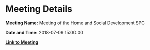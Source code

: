 # Meeting Details

**Meeting Name:** Meeting of the Home and Social Development SPC

**Date and Time:** 2018-07-09 15:00:00

**[Link to Meeting](https://www.limerick.ie/council/whats-on/meeting-home-and-social-development-spc-1)**
